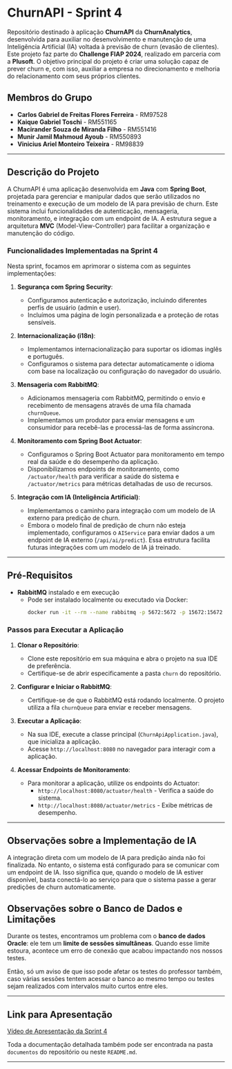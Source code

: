 # ChurnAPI - Sprint 4

Repositório destinado à aplicação **ChurnAPI** da **ChurnAnalytics**, desenvolvida para auxiliar no desenvolvimento e manutenção de uma Inteligência Artificial (IA) voltada à previsão de churn (evasão de clientes). Este projeto faz parte do **Challenge FIAP 2024**, realizado em parceria com a **Plusoft**. O objetivo principal do projeto é criar uma solução capaz de prever churn e, com isso, auxiliar a empresa no direcionamento e melhoria do relacionamento com seus próprios clientes.

## Membros do Grupo

- **Carlos Gabriel de Freitas Flores Ferreira** - RM97528
- **Kaique Gabriel Toschi** - RM551165
- **Macirander Souza de Miranda Filho** - RM551416
- **Munir Jamil Mahmoud Ayoub** - RM550893
- **Vinicius Ariel Monteiro Teixeira** - RM98839

---

## Descrição do Projeto

A ChurnAPI é uma aplicação desenvolvida em **Java** com **Spring Boot**, projetada para gerenciar e manipular dados que serão utilizados no treinamento e execução de um modelo de IA para previsão de churn. Este sistema inclui funcionalidades de autenticação, mensageria, monitoramento, e integração com um endpoint de IA. A estrutura segue a arquitetura **MVC** (Model-View-Controller) para facilitar a organização e manutenção do código.

### Funcionalidades Implementadas na Sprint 4

Nesta sprint, focamos em aprimorar o sistema com as seguintes implementações:

1. **Segurança com Spring Security**:
   - Configuramos autenticação e autorização, incluindo diferentes perfis de usuário (admin e user).
   - Incluímos uma página de login personalizada e a proteção de rotas sensíveis.

2. **Internacionalização (i18n)**:
   - Implementamos internacionalização para suportar os idiomas inglês e português.
   - Configuramos o sistema para detectar automaticamente o idioma com base na localização ou configuração do navegador do usuário.

3. **Mensageria com RabbitMQ**:
   - Adicionamos mensageria com RabbitMQ, permitindo o envio e recebimento de mensagens através de uma fila chamada `churnQueue`.
   - Implementamos um produtor para enviar mensagens e um consumidor para recebê-las e processá-las de forma assíncrona.

4. **Monitoramento com Spring Boot Actuator**:
   - Configuramos o Spring Boot Actuator para monitoramento em tempo real da saúde e do desempenho da aplicação.
   - Disponibilizamos endpoints de monitoramento, como `/actuator/health` para verificar a saúde do sistema e `/actuator/metrics` para métricas detalhadas de uso de recursos.

5. **Integração com IA (Inteligência Artificial)**:
   - Implementamos o caminho para integração com um modelo de IA externo para predição de churn.
   - Embora o modelo final de predição de churn não esteja implementado, configuramos o `AIService` para enviar dados a um endpoint de IA externo (`/api/ai/predict`). Essa estrutura facilita futuras integrações com um modelo de IA já treinado.

---

## Pré-Requisitos

- **RabbitMQ** instalado e em execução
  - Pode ser instalado localmente ou executado via Docker:
    ```bash
    docker run -it --rm --name rabbitmq -p 5672:5672 -p 15672:15672 rabbitmq:3-management
    ```

### Passos para Executar a Aplicação

1. **Clonar o Repositório**:
   - Clone este repositório em sua máquina e abra o projeto na sua IDE de preferência.
   - Certifique-se de abrir especificamente a pasta `churn` do repositório.

2. **Configurar e Iniciar o RabbitMQ**:
   - Certifique-se de que o RabbitMQ está rodando localmente. O projeto utiliza a fila `churnQueue` para enviar e receber mensagens.

3. **Executar a Aplicação**:
   - Na sua IDE, execute a classe principal (`ChurnApiApplication.java`), que inicializa a aplicação.
   - Acesse `http://localhost:8080` no navegador para interagir com a aplicação.

4. **Acessar Endpoints de Monitoramento**:
   - Para monitorar a aplicação, utilize os endpoints do Actuator:
     - `http://localhost:8080/actuator/health` - Verifica a saúde do sistema.
     - `http://localhost:8080/actuator/metrics` - Exibe métricas de desempenho.

---

## Observações sobre a Implementação de IA

A integração direta com um modelo de IA para predição ainda não foi finalizada. No entanto, o sistema está configurado para se comunicar com um endpoint de IA. Isso significa que, quando o modelo de IA estiver disponível, basta conectá-lo ao serviço para que o sistema passe a gerar predições de churn automaticamente.

## Observações sobre o Banco de Dados e Limitações

Durante os testes, encontramos um problema com o **banco de dados Oracle**: ele tem um **limite de sessões simultâneas**. Quando esse limite estoura, acontece um erro de conexão que acabou impactando nos nossos testes.

Então, só um aviso de que isso pode afetar os testes do professor também, caso várias sessões tentem acessar o banco ao mesmo tempo ou testes sejam realizados com intervalos muito curtos entre eles.

---

## Link para Apresentação

[Vídeo de Apresentação da Sprint 4](https://youtu.be/LnWLZwimmeM)

Toda a documentação detalhada também pode ser encontrada na pasta `documentos` do repositório ou neste `README.md`.

---